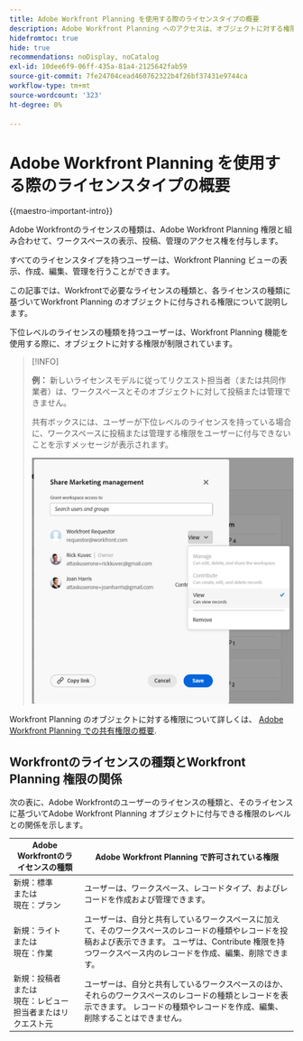 ```yaml
---
title: Adobe Workfront Planning を使用する際のライセンスタイプの概要
description: Adobe Workfront Planning へのアクセスは、オブジェクトに対する権限に加えて、ライセンスの種類によって異なります。
hidefromtoc: true
hide: true
recommendations: noDisplay, noCatalog
exl-id: 10dee6f9-06ff-435a-81a4-2125642fab59
source-git-commit: 7fe24704cead460762322b4f26bf37431e9744ca
workflow-type: tm+mt
source-wordcount: '323'
ht-degree: 0%

---
```


<!--update the metadata with real things when making this public; also update the description with something like this: Not all users in the organization have the same access and permissions to use Adobe Workfront plannint. This article describes the levels of access that users could have to Adobe Workfront Planning. -->
<!--update the title and the metadata title if Workfront Planning is NOT its own product - because the title is too generic for it being a Workfront capability-->

# Adobe Workfront Planning を使用する際のライセンスタイプの概要

{{maestro-important-intro}}

Adobe Workfrontのライセンスの種類は、Adobe Workfront Planning 権限と組み合わせて、ワークスペースの表示、投稿、管理のアクセス権を付与します。 <!--add more objects here when we can grant other object-specific permissions-->

すべてのライセンスタイプを持つユーザーは、Workfront Planning ビューの表示、作成、編集、管理を行うことができます。

この記事では、Workfrontで必要なライセンスの種類と、各ライセンスの種類に基づいてWorkfront Planning のオブジェクトに付与される権限について説明します。

下位レベルのライセンスの種類を持つユーザーは、Workfront Planning 機能を使用する際に、オブジェクトに対する権限が制限されています。

>[!INFO]
>
>**例：** 新しいライセンスモデルに従ってリクエスト担当者（または共同作業者）は、ワークスペースとそのオブジェクトに対して投稿または管理できません。
>
>共有ボックスには、ユーザーが下位レベルのライセンスを持っている場合に、ワークスペースに投稿または管理する権限をユーザーに付与できないことを示すメッセージが表示されます。
>
>![](assets/permissions-grayed-out-for-requestor-user.png)


Workfront Planning のオブジェクトに対する権限について詳しくは、 [Adobe Workfront Planning での共有権限の概要](/help/quicksilver/maestro/access/sharing-permissions-overview.md).

## Workfrontのライセンスの種類とWorkfront Planning 権限の関係

次の表に、Adobe Workfrontのユーザーのライセンスの種類と、そのライセンスに基づいてAdobe Workfront Planning オブジェクトに付与できる権限のレベルとの関係を示します。


| Adobe Workfrontのライセンスの種類 | Adobe Workfront Planning で許可されている権限 |
|------------------------------------------------|-------------------------------------------------------------------------------------------------------------------------------------------------------------------------------|
| 新規：標準 <br> または <br>現在：プラン | ユーザーは、ワークスペース、レコードタイプ、およびレコードを作成および管理できます。 |
| 新規：ライト <br> または <br>現在：作業 | ユーザーは、自分と共有しているワークスペースに加えて、そのワークスペースのレコードの種類やレコードを投稿および表示できます。  ユーザは、Contribute 権限を持つワークスペース内のレコードを作成、編集、削除できます。 |
| 新規：投稿者 <br> または <br>現在：レビュー担当者またはリクエスト元 | ユーザーは、自分と共有しているワークスペースのほか、それらのワークスペースのレコードの種類とレコードを表示できます。 レコードの種類やレコードを作成、編集、削除することはできません。 |
